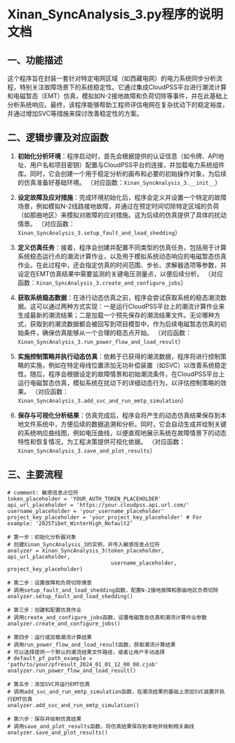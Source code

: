 # Xinan_SyncAnalysis_3.py程序的说明文档

## 一、功能描述
这个程序旨在封装一套针对特定电网区域（如西藏电网）的电力系统同步分析流程，特别关注故障场景下的系统稳定性。它通过集成CloudPSS平台进行潮流计算和电磁暂态（EMT）仿真，模拟如N-2接地故障和负荷切除等事件，并在此基础上分析系统响应。最终，该程序能够帮助工程师评估电网在复杂扰动下的稳定裕度，并通过增加SVC等措施来探讨改善稳定性的方案。

## 二、逻辑步骤及对应函数

1.  **初始化分析环境**：程序启动时，首先会根据提供的认证信息（如令牌、API地址、用户名和项目密钥）配置与CloudPSS平台的连接，并加载电力系统组件库。同时，它会创建一个用于稳定分析的画布和必要的初始操作对象，为后续的仿真准备好基础环境。
    （对应函数：`Xinan_SyncAnalysis_3.__init__`）

2.  **设定故障及应对措施**：完成环境初始化后，程序会定义并设置一个特定的故障场景，例如模拟N-2线路接地故障，并通过在预定时间切除特定区域的负荷（如那曲地区）来模拟对故障的应对措施。这为后续的仿真提供了具体的扰动情景。
    （对应函数：`Xinan_SyncAnalysis_3.setup_fault_and_load_shedding`）

3.  **定义仿真任务**：接着，程序会创建并配置不同类型的仿真任务，包括用于计算系统稳态运行点的潮流计算作业，以及用于模拟系统动态响应的电磁暂态仿真作业。在此过程中，还会指定仿真的时间范围、步长、求解器选项等参数，并设定在EMT仿真结果中需要监测的关键电压测量点，以便后续分析。
    （对应函数：`Xinan_SyncAnalysis_3.create_and_configure_jobs`）

4.  **获取系统稳态数据**：在进行动态仿真之前，程序会尝试获取系统的稳态潮流数据。这可以通过两种方式实现：一是运行CloudPSS平台上的潮流计算作业来生成最新的潮流结果；二是加载一个预先保存的潮流结果文件。无论哪种方式，获取到的潮流数据都会被回写到项目模型中，作为后续电磁暂态仿真的初始条件，确保仿真能够从一个合理的稳态点开始。
    （对应函数：`Xinan_SyncAnalysis_3.run_power_flow_and_load_result`）

5.  **实施控制策略并执行动态仿真**：依赖于已获得的潮流数据，程序将进行控制策略的实施，例如在特定母线位置添加无功补偿装置（如SVC）以改善系统稳定性。随后，程序会根据设定的故障情景和初始潮流条件，在CloudPSS平台上运行电磁暂态仿真，模拟系统在扰动下的详细动态行为，以评估控制策略的效果。
    （对应函数：`Xinan_SyncAnalysis_3.add_svc_and_run_emtp_simulation`）

6.  **保存与可视化分析结果**：仿真完成后，程序会将产生的动态仿真结果保存到本地文件系统中，方便后续的数据追溯和分析。同时，它会自动生成并绘制关键的系统响应曲线图，例如电压曲线，以便直观地展示系统在故障情景下的动态特性和恢复情况，为工程决策提供可视化依据。
    （对应函数：`Xinan_SyncAnalysis_3.save_and_plot_results`）

## 三、主要流程

    # comment: 敏感信息占位符
    token_placeholder = 'YOUR_AUTH_TOKEN_PLACEHOLDER'
    api_url_placeholder = 'https://your.cloudpss.api.url.com/'
    username_placeholder = 'your_username_placeholder'
    project_key_placeholder = 'your_project_key_placeholder' # For example: '2025Tibet_WinterHigh_Nofault2'

    # 第一步：初始化分析器对象
    # 创建Xinan_SyncAnalysis_3的实例，并传入敏感信息占位符
    analyzer = Xinan_SyncAnalysis_3(token_placeholder, api_url_placeholder,
                                     username_placeholder, project_key_placeholder)

    # 第二步：设置故障和负荷切除情景
    # 调用setup_fault_and_load_shedding函数，配置N-2接地故障和那曲地区负荷切除
    analyzer.setup_fault_and_load_shedding()

    # 第三步：创建和配置仿真作业
    # 调用create_and_configure_jobs函数，设置电磁暂态仿真和潮流计算作业参数
    analyzer.create_and_configure_jobs()

    # 第四步：运行或加载潮流计算结果
    # 调用run_power_flow_and_load_result函数，获取潮流计算结果
    # 可以选择提供一个默认的潮流结果文件路径，或者让用户手动选择
    # default_pf_path_example = 'path/to/your/pfresult_2024_01_01_12_00_00.cjob'
    analyzer.run_power_flow_and_load_result()

    # 第五步：添加SVC并运行EMT仿真
    # 调用add_svc_and_run_emtp_simulation函数，在潮流结果的基础上添加SVC装置并执行EMT仿真
    analyzer.add_svc_and_run_emtp_simulation()

    # 第六步：保存并绘制仿真结果
    # 调用save_and_plot_results函数，将仿真结果保存到本地并绘制相关曲线
    analyzer.save_and_plot_results()
